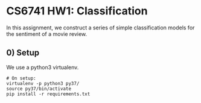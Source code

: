 # CS6741 HW1: Classification

In this assignment, we construct a series of simple classification models for the sentiment of a movie review.

## 0) Setup

We use a python3 virtualenv.

```cli
# On setup:
virtualenv -p python3 py37/
source py37/bin/activate
pip install -r requirements.txt
```


